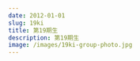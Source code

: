 ```yaml
---
date: 2012-01-01
slug: 19ki
title: 第19期生
description: 第19期生
image: /images/19ki-group-photo.jpg
---
```

